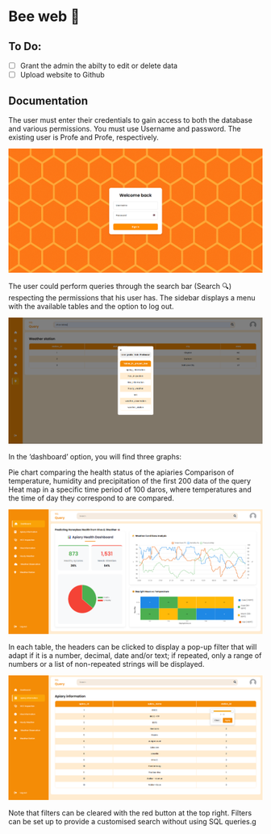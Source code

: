 # Bee web 🐝
## To Do:
- [ ] Grant the admin the abilty to edit or delete data
- [ ] Upload website to Github
## Documentation
The user must enter their credentials to gain access to both the database and various permissions. You must use Username and password. The existing user is Profe and Profe, respectively. 

![Login](/assets/login.png)

The user could perform queries through the search bar (Search 🔍) respecting the permissions that his user has.
The sidebar displays a menu with the available tables and the option to log out.

![SearchBar](/assets/searchbar.png)

In the ‘dashboard’ option, you will find three graphs: 

Pie chart comparing the health status of the apiaries
Comparison of temperature, humidity and precipitation of the first 200 data of the query 
Heat map in a specific time period of 100 daros, where temperatures and the time of day they correspond to are compared.

![Dashboard](/assets/dashboard.png)

In each table, the headers can be clicked to display a pop-up filter that will adapt if it is a number, decimal, date and/or text; if repeated, only a range of numbers or a list of non-repeated strings will be displayed.

![Table](/assets/tables.png)

Note that filters can be cleared with the red button at the top right. Filters can be set up to provide a customised search without using SQL queries.g
